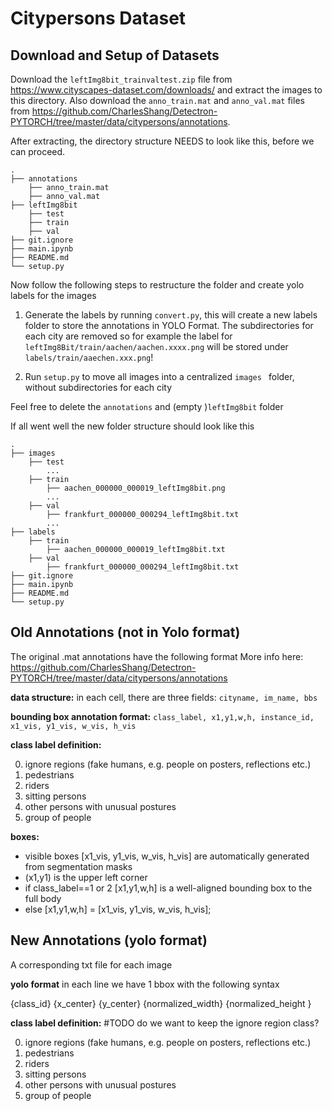# Citypersons Dataset
## Download and Setup of Datasets

Download the `leftImg8bit_trainvaltest.zip` file from https://www.cityscapes-dataset.com/downloads/ and extract the images to this directory.
Also download the `anno_train.mat` and `anno_val.mat` files from https://github.com/CharlesShang/Detectron-PYTORCH/tree/master/data/citypersons/annotations.

 After extracting, the directory structure NEEDS to look like this, before we can proceed.

    .
    ├── annotations
        ├── anno_train.mat
        ├── anno_val.mat
    ├── leftImg8bit
        ├── test
        ├── train
        ├── val
    ├── git.ignore
    ├── main.ipynb
    ├── README.md
    └── setup.py

Now follow the following steps to restructure the folder and create yolo labels for the images
1. Generate the labels by running  `convert.py`, this will create a new labels folder to store the annotations in YOLO Format.
The subdirectories for each city are removed so for example the label for `leftImg8Bit/train/aachen/aachen.xxxx.png` will be stored under `labels/train/aaechen.xxx.png`!

2. Run `setup.py` to move all images into a centralized `images ` folder, without subdirectories for each city

Feel free to delete the `annotations` and (empty )`leftImg8bit` folder 


If all went well the new folder structure should look like this

    .
    ├── images
        ├── test
            ...
        ├── train
            ├── aachen_000000_000019_leftImg8bit.png
            ...
        ├── val
            ├── frankfurt_000000_000294_leftImg8bit.txt
            ...
    ├── labels
        ├── train
            ├── aachen_000000_000019_leftImg8bit.txt
        ├── val
            ├── frankfurt_000000_000294_leftImg8bit.txt
    ├── git.ignore
    ├── main.ipynb
    ├── README.md
    └── setup.py



## Old Annotations (not in Yolo format)
The original .mat annotations have the following format
More info here: https://github.com/CharlesShang/Detectron-PYTORCH/tree/master/data/citypersons/annotations

**data structure:** in each cell, there are three fields: `cityname, im_name, bbs`

**bounding box annotation format:** `class_label, x1,y1,w,h, instance_id, x1_vis, y1_vis, w_vis, h_vis`

**class label definition:**

0. ignore regions (fake humans, e.g. people on posters, reflections etc.)
1. pedestrians
2. riders
3. sitting persons
4. other persons with unusual postures
5. group of people

**boxes:**

- visible boxes [x1_vis, y1_vis, w_vis, h_vis] are automatically generated from segmentation masks
- (x1,y1) is the upper left corner
- if class_label==1 or 2
  [x1,y1,w,h] is a well-aligned bounding box to the full body
- else
  [x1,y1,w,h] = [x1_vis, y1_vis, w_vis, h_vis];



## New Annotations (yolo format)
A corresponding txt file for each image

**yolo format**
in each line we have 1 bbox with the following syntax 

 {class_id} {x_center} {y_center} {normalized_width} {normalized_height
}



**class label definition:**
#TODO 
do we want to keep the ignore region class?

0. ignore regions (fake humans, e.g. people on posters, reflections etc.)
1. pedestrians
2. riders
3. sitting persons
4. other persons with unusual postures
5. group of people

